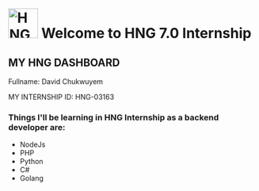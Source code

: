 # <a href ='https://board.hng.tech'><img src='https://res.cloudinary.com/joshuafolorunsho/image/upload/v1572768106/hng_logo-min.png' height='60' alt='HNG Internship Logo' /></a> Welcome to HNG 7.0 Internship

## MY HNG DASHBOARD
Fullname: David Chukwuyem

MY INTERNSHIP ID: HNG-03163

### Things I'll be learning in HNG Internship as a backend developer are:
- NodeJs
- PHP
- Python
- C#
- Golang
